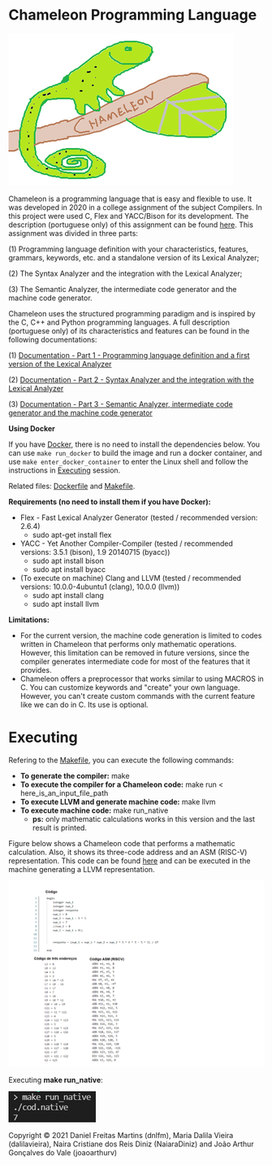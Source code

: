 # Chameleon Programming Language

![Chameleon logo](misc/Chameleon_logo.png "Chameleon logo")

Chameleon is a programming language that is easy and flexible to use. It was developed in 2020 in a college assignment of the subject Compilers. In this project were used C, Flex and YACC/Bison for its development. The description (portuguese only) of this assignment can be found [here](Description-Compilers-2020.pdf). This assignment was divided in three parts:

(1) Programming language definition with your characteristics, features, grammars, keywords, etc. and a standalone version of its Lexical Analyzer;

(2) The Syntax Analyzer and the integration with the Lexical Analyzer;

(3) The Semantic Analyzer, the intermediate code generator and the machine code generator.

Chameleon uses the structured programming paradigm and is inspired by the C, C++ and Python programming languages. A full description (portuguese only) of its characteristics and features can be found in the following documentations:

(1) [Documentation - Part 1 - Programming language definition and a first version of the Lexical Analyzer](doc_1_daniel_joao_maria_naiara.pdf)

(2) [Documentation - Part 2 - Syntax Analyzer and the integration with the Lexical Analyzer](doc_2_daniel_joao_maria_naiara.pdf)

(3) [Documentation - Part 3 - Semantic Analyzer, intermediate code generator and the machine code generator](doc_3_daniel_joao_maria_naiara.pdf)

**Using Docker**

If you have [Docker](https://docs.docker.com/get-docker/), there is no need to install the dependencies below. You can use `make run_docker` to build the image and run a docker container, and use `make enter_docker_container` to enter the Linux shell and follow the instructions in [Executing](#executing) session.

Related files: [Dockerfile](Dockerfile) and [Makefile](Makefile).

**Requirements (no need to install them if you have Docker):**
- Flex - Fast Lexical Analyzer Generator (tested / recommended version: 2.6.4)
    - sudo apt-get install flex
- YACC - Yet Another Compiler-Compiler (tested / recommended versions: 3.5.1 (bison), 1.9 20140715 (byacc))
    - sudo apt install bison
    - sudo apt install byacc
- (To execute on machine) Clang and LLVM (tested / recommended versions: 10.0.0-4ubuntu1 (clang), 10.0.0 (llvm))
    - sudo apt install clang
    - sudo apt install llvm

**Limitations:**
- For the current version, the machine code generation is limited to codes written in Chameleon that performs only mathematic operations. However, this limitation can be removed in future versions, since the compiler generates intermediate code for most of the features that it provides.
- Chameleon offers a preprocessor that works similar to using MACROS in C. You can customize keywords and "create" your own language. However, you can't create custom commands with the current feature like we can do in C. Its use is optional.

# Executing

Refering to the [Makefile](Makefile), you can execute the following commands:
- **To generate the compiler:** make 
- **To execute the compiler for a Chameleon code:** make run < here_is_an_input_file_path
- **To execute LLVM and generate machine code:** make llvm
- **To execute machine code:** make run_native
    - **ps:** only mathematic calculations works in this version and the last result is printed.

Figure below shows a Chameleon code that performs a mathematic calculation. Also, it shows its three-code address and an ASM (RISC-V) representation. This code can be found [here](input/08_calculo) and can be executed in the machine generating a LLVM representation.

![Calculus exampel](misc/calculus_example.png "Calculus example")

Executing **make run_native**:

![Machine execution result](misc/machine_execution_result.png "Machine execution result")

Copyright © 2021 Daniel Freitas Martins (dnlfm), Maria Dalila Vieira (dalilavieira), Naira Cristiane dos Reis Diniz (NaiaraDiniz) and João Arthur Gonçalves do Vale (joaoarthurv)